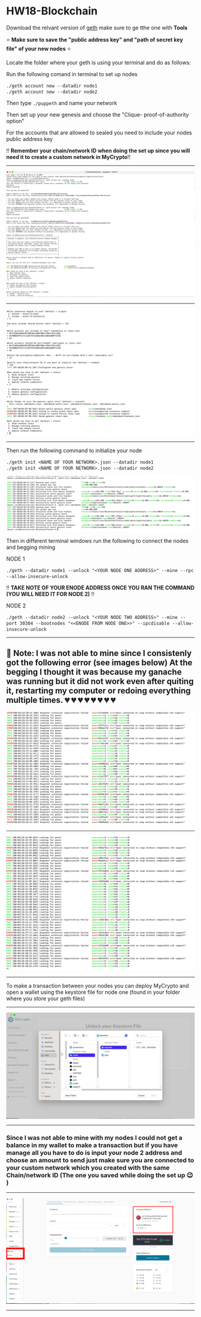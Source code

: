 # HW18-Blockchain

Download the relvant version of [geth]( https://geth.ethereum.org/downloads/)  make sure to ge tthe one with **Tools**

:star: **Make sure to save the "public address key" and "path of secret key file" of your new nodes** :star:

Locate the folder where your geth is using your terminal and do as follows:

Run the following comand in terminal to set up nodes 

```
./geth account new --datadir node1
./geth account new --datadir node2

```

Then type ``` ./puppeth ``` and name your network

Then set up your new genesis and choose the "Clique- proof-of-authority option"

For the accounts that are allowed to sealed you need to include your nodes public address key

:bangbang: **Remember your chain/network ID when doing the set up since you will need it to create a custom network in MyCrypto**:bangbang:

---
![Set_up](screenshots/zebrabank1.png)

---

![Set_up](screenshots/zebrabankgenesissetup2.png)

---

Then run the following command to initialize your node 

```
./geth init <NAME OF YOUR NETWORK>.json --datadir node1
./geth init <NAME OF YOUR NETWORK>.json --datadir node2

```

![Node_init](screenshots/zebra3.png)

Then in different terminal windows run the following to connect the nodes and begging mining 

NODE 1 
```
./geth --datadir node1 --unlock "<YOUR NODE ONE ADDRESS>" --mine --rpc --allow-insecure-unlock

```
:bangbang: **TAKE NOTE OF YOUR ENODE ADDRESS ONCE YOU RAN THE COMMAND (YOU WILL NEED IT FOR NODE 2)** :bangbang:

NODE 2 
```
./geth --datadir node2 --unlock "<YOUR NODE TWO ADDRESS>" --mine --port 30304 --bootnodes "<<ENODE FROM NODE ONE>>" --ipcdisable --allow-insecure-unlock

```
---
:anger: Note:
I was not able to mine since I consistenly got the following error (see images below)
At the begging I thought it was because my ganache was running but it did not work even after quiting it, restarting my computer or redoing everything multiple times.
 :broken_heart: :broken_heart: :broken_heart: :broken_heart: :broken_heart: :broken_heart: :broken_heart: :broken_heart:
---
![Node1_error](screenshots/node1err.png)

---

![Node2_error](screenshots/node2err.png)

---

To make a transaction between your nodes you can deploy MyCrypto and open a wallet using the keystore file for node one (found in your folder where you store your geth files)

---
![using_keystore_file](screenshots/zebraloginwkeystore.png)

---

### Since I was not able to mine with my nodes I could not get a balance in my wallet to make a transaction but if you have manage all you have to do is input your node 2 address and choose an amount to send just make sure you are connected to your custom network which you created with the same Chain/network ID (The one you saved while doing the set up :wink: )

---
![Connected_to_custome](screenshots/zebramycrypto.png)

---
